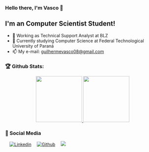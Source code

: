 ### Hello there, I'm Vasco 👋

## I'm an Computer Scientist Student!
- 🔭 Working as Technical Support Analyst at BLZ
- 🌱 Currently studying Computer Science at Federal Technological University of Paraná
- 📫 My e-mail: guilhermevasco08@gmail.com

### 🏆 Github Stats:
<p align="center">
    <a href="https://github.com/GuilherveMasco/">
        <img height="150em" src="https://github-readme-stats-jha-vineet69.vercel.app/api?username=GuilherveMasco&hide=stars&count_private=true&show_icons=true&theme=material-palenight" />
        <img height="150em" src="https://github-readme-stats.vercel.app/api/top-langs/?username=GuilherveMasco&count_private=true&hide=smalltalk&theme=material-palenight&layout=compact" /> 
    </a>
</p>

### :busts_in_silhouette: Social Media

  &emsp;[![Linkedin](https://img.shields.io/badge/LinkedIn-0077B5?style=flat&logo=linkedin&logoColor=white)](https://www.linkedin.com/in/guilherme-vasco-6518ba175/)&emsp;
  [![Github](https://img.shields.io/badge/GitHub-100000?style=flat&logo=github&logoColor=white)](https://github.com/GuilherveMasco)&emsp;
  ![](https://komarev.com/ghpvc/?username=GuilherveMasco&color=1c1c1c&style=plastic&label=views)

